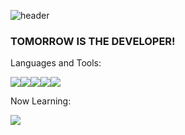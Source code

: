![header](https://capsule-render.vercel.app/api?type=slice&color=gradient&text=%20JIMINPARK%20%20&height=200&fontSize=100)

### TOMORROW IS THE DEVELOPER!

Languages and Tools:

<img src="https://img.shields.io/badge/JavaScript-F7DF1E?style=flat-square&logo=JavaScript&logoColor=white"/><img src="https://img.shields.io/badge/CSS-1572B6?style=flat-square&logo=CSS3&logoColor=white"/><img src="https://img.shields.io/badge/Python-3776AB?style=flat-square&logo=Python&logoColor=white"/><img src="https://img.shields.io/badge/MongoDB-47A248?style=flat-square&logo=MongoDB&logoColor=white"/><img src="https://img.shields.io/badge/Git-F05032?style=flat-square&logo=Git&logoColor=white"/>

Now Learning:

<img src="https://img.shields.io/badge/React-61DAFB?style=flat-square&logo=React&logoColor=white"/>

